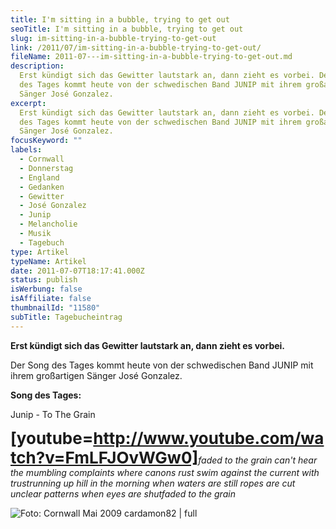 ```yaml
---
title: I'm sitting in a bubble, trying to get out
seoTitle: I'm sitting in a bubble, trying to get out
slug: im-sitting-in-a-bubble-trying-to-get-out
link: /2011/07/im-sitting-in-a-bubble-trying-to-get-out/
fileName: 2011-07---im-sitting-in-a-bubble-trying-to-get-out.md
description:
  Erst kündigt sich das Gewitter lautstark an, dann zieht es vorbei. Der Song
  des Tages kommt heute von der schwedischen Band JUNIP mit ihrem großartigen
  Sänger José Gonzalez.
excerpt:
  Erst kündigt sich das Gewitter lautstark an, dann zieht es vorbei. Der Song
  des Tages kommt heute von der schwedischen Band JUNIP mit ihrem großartigen
  Sänger José Gonzalez.
focusKeyword: ""
labels:
  - Cornwall
  - Donnerstag
  - England
  - Gedanken
  - Gewitter
  - José Gonzalez
  - Junip
  - Melancholie
  - Musik
  - Tagebuch
type: Artikel
typeName: Artikel
date: 2011-07-07T18:17:41.000Z
status: publish
isWerbung: false
isAffiliate: false
thumbnailId: "11580"
subTitle: Tagebucheintrag
---
```


<strong>Erst kündigt sich das Gewitter lautstark an, dann zieht es
vorbei.</strong>

Der Song des Tages kommt heute von der schwedischen Band JUNIP mit ihrem
großartigen Sänger José Gonzalez.

<strong>Song des Tages:</strong>

Junip - To The Grain

<span class="Apple-style-span" style="font-size: 26px; font-weight: bold;">[youtube=http://www.youtube.com/watch?v=FmLFJOvWGw0]</span><em>faded
to the grain</em><em> can't hear the mumbling complaints</em><em> where canons
rust</em><em> swim against the current with trust</em><em>running up
hill</em><em> in the morning when waters are still</em><em> ropes are
cut</em><em> unclear patterns when eyes are shut</em><em>faded to the grain</em>

![Foto: Cornwall Mai 2009 cardamon82 | full](http://cardamonchai.files.wordpress.com/2011/07/p5130035.jpg "Foto: Cornwall Mai 2009 cardamon82")

<span class="Apple-style-span" style="font-size: 26px; font-weight: bold;"></span><span class="Apple-style-span" style="font-size: 26px; font-weight: bold;"></span>
